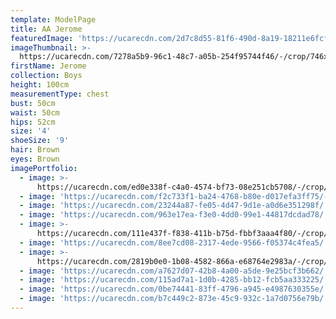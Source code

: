```yaml
---
template: ModelPage
title: AA Jerome
featuredImage: 'https://ucarecdn.com/2d7c8d55-81f6-490d-8a19-18211e6fcfb1/'
imageThumbnail: >-
  https://ucarecdn.com/7278a5b9-96c1-48c7-a05b-254f95744f46/-/crop/746x928/86,92/-/preview/
firstName: Jerome
collection: Boys
height: 100cm
measurementType: chest
bust: 50cm
waist: 50cm
hips: 52cm
size: '4'
shoeSize: '9'
hair: Brown
eyes: Brown
imagePortfolio:
  - image: >-
      https://ucarecdn.com/ed0e338f-c4a0-4574-bf73-08e251cb5708/-/crop/856x1109/27,131/-/preview/
  - image: 'https://ucarecdn.com/f2c733f1-ba24-4768-b80e-d017efa3ff75/-/preview/'
  - image: 'https://ucarecdn.com/23244a87-fe05-4d47-9d1e-a0d6e351298f/'
  - image: 'https://ucarecdn.com/963e17ea-f3e0-4dd0-99e1-44817dcdad78/'
  - image: >-
      https://ucarecdn.com/111e437f-f838-411b-b75d-fbbf3aaa4f80/-/crop/804x1002/0,208/-/preview/
  - image: 'https://ucarecdn.com/8ee7cd08-2317-4ede-9566-f05374c4fea5/'
  - image: >-
      https://ucarecdn.com/2819b0e0-1b08-4582-866a-e68764e2983a/-/crop/806x1077/0,147/-/preview/
  - image: 'https://ucarecdn.com/a7627d07-42b8-4a00-a5de-9e25bcf3b662/'
  - image: 'https://ucarecdn.com/115ad7a1-1d0b-4285-bb12-fcb5aa333225/'
  - image: 'https://ucarecdn.com/0be74441-83ff-4796-a945-e4987630355e/'
  - image: 'https://ucarecdn.com/b7c449c2-873e-45c9-932c-1a7d0756e79b/'
---
```


